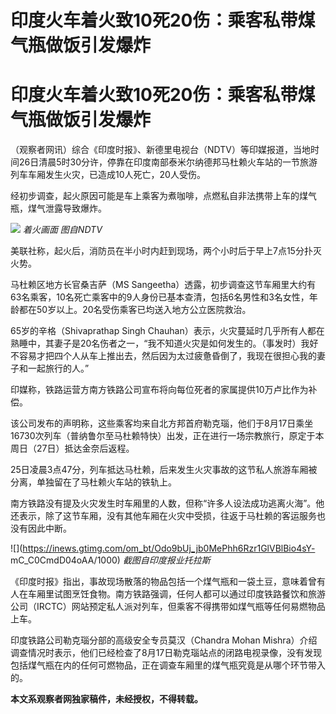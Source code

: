 # 印度火车着火致10死20伤：乘客私带煤气瓶做饭引发爆炸

# 印度火车着火致10死20伤：乘客私带煤气瓶做饭引发爆炸

（观察者网讯）综合《印度时报》、新德里电视台（NDTV）等印媒报道，当地时间26日清晨5时30分许，停靠在印度南部泰米尔纳德邦马杜赖火车站的一节旅游列车车厢发生火灾，已造成10人死亡，20人受伤。

经初步调查，起火原因可能是车上乘客为煮咖啡，点燃私自非法携带上车的煤气瓶，煤气泄露导致爆炸。

![](https://inews.gtimg.com/om_bt/O8sVrWctxtVzjO78Q5XUxsFp8S-DnDWIYu464esey98rwAA/1000)
_着火画面 图自NDTV_

美联社称，起火后，消防员在半小时内赶到现场，两个小时后于早上7点15分扑灭火势。

马杜赖区地方长官桑吉萨（MS
Sangeetha）透露，初步调查这节车厢里大约有63名乘客，10名死亡乘客中的9人身份已基本查清，包括6名男性和3名女性，年龄都在50岁以上。20名受伤乘客已均送入地方公立医院救治。

65岁的辛格（Shivaprathap Singh
Chauhan）表示，火灾蔓延时几乎所有人都在熟睡中，其妻子是20名伤者之一，“我不知道火灾是如何发生的。（事发时）我好不容易才把四个人从车上推出去，然后因为太过疲惫昏倒了，我现在很担心我的妻子和一起旅行的人。”

印媒称，铁路运营方南方铁路公司宣布将向每位死者的家属提供10万卢比作为补偿。

该公司发布的声明称，这些乘客均来自北方邦首府勒克瑙，他们于8月17日乘坐16730次列车（普纳鲁尔至马杜赖特快）出发，正在进行一场宗教旅行，原定于本周日（27日）抵达金奈后返程。

25日凌晨3点47分，列车抵达马杜赖，后来发生火灾事故的这节私人旅游车厢被分离，单独留在了马杜赖火车站的铁轨上。

南方铁路没有提及火灾发生时车厢里的人数，但称“许多人设法成功逃离火海”。他还表示，除了这节车厢，没有其他车厢在火灾中受损，往返于马杜赖的客运服务也没有因此中断。

![](https://inews.gtimg.com/om_bt/Odo9bUj_jb0MePhh6Rzr1GlVBlBio4sY-
mC_C0CmdD04oAA/1000) _截图自印度报业托拉斯_

《印度时报》指出，事故现场散落的物品包括一个煤气瓶和一袋土豆，意味着曾有人在车厢里试图烹饪食物。南方铁路强调，任何人都可以通过印度铁路餐饮和旅游公司（IRCTC）网站预定私人派对列车，但乘客不得携带如煤气瓶等任何易燃物品上车。

印度铁路公司勒克瑙分部的高级安全专员莫汉（Chandra Mohan
Mishra）介绍调查情况时表示，他们已经检查了8月17日勒克瑙站点的闭路电视录像，没有发现包括煤气瓶在内的任何可燃物品，正在调查车厢里的煤气瓶究竟是从哪个环节带入的。

**本文系观察者网独家稿件，未经授权，不得转载。**

